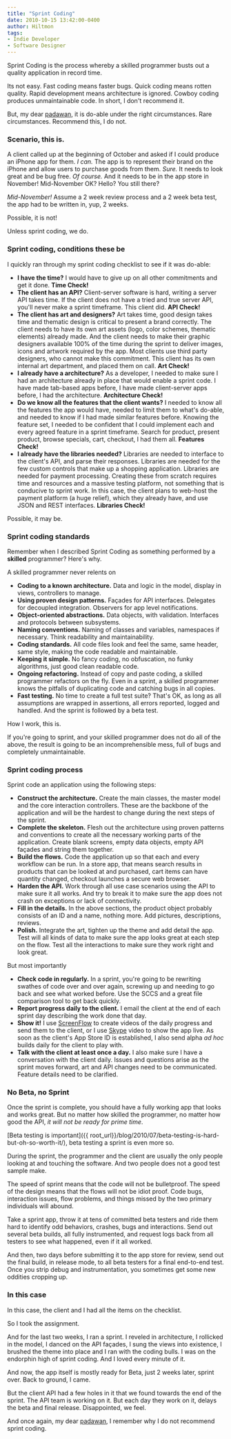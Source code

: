 ```yaml
---
title: "Sprint Coding"
date: 2010-10-15 13:42:00-0400
author: Hiltmon
tags:
- Indie Developer
- Software Designer
---
```


Sprint Coding is the process whereby a skilled programmer busts out a quality application in record time.

Its not easy.  Fast coding means faster bugs.  Quick coding means rotten quality. Rapid development means architecture is ignored.  Cowboy coding produces unmaintainable code.  In short, I don't recommend it.

But, my dear [padawan](http://starwars.wikia.com/wiki/Padawan), it is do-able under the right circumstances.  Rare circumstances.  Recommend this, I do not.

### Scenario, this is.

A client called up at the beginning of October and asked if I could produce an iPhone app for them.  _I can._ The app is to represent their brand on the iPhone and allow users to purchase goods from them.  _Sure._  It needs to look great and be bug free.  _Of course._  And it needs to be in the app store in November!  Mid-November OK?  Hello? You still there?

_Mid-November!_  Assume a 2 week review process and a 2 week beta test, the app had to be written in, yup, 2 weeks.

Possible, it is not!

Unless sprint coding, we do.

### Sprint coding, conditions these be

I quickly ran through my sprint coding checklist to see if it was do-able:

* **I have the time?** I would have to give up on all other commitments and get it done.  **Time Check!**
* **The client has an API?** Client-server software is hard, writing a server API takes time.  If the client does not have a tried and true server API, you'll never make a sprint timeframe.  This client did.  **API Check!**
* **The client has art and designers?**  Art takes time, good design takes time and thematic design is critical to present a brand correctly.  The client needs to have its own art assets (logo, color schemes, thematic elements) already made.  And the client needs to make their graphic designers available 100% of the time during the sprint to deliver images, icons and artwork required by the app.  Most clients use third party designers, who cannot make this commitment.  This client has its own internal art department, and placed them on call.  **Art Check!**
* **I already have a architecture?**  As a developer, I needed to make sure I had an architecture already in place that would enable a sprint code.  I have made tab-based apps before, I have made client-server apps before, I had the architecture.  **Architecture Check!**
* **Do we know all the features that the client wants?**  I needed to know all the features the app would have, needed to limit them to what's do-able, and needed to know if I had made similar features before. Knowing the feature set, I needed to be confident that I could implement each and every agreed feature in a sprint timeframe.  Search for product, present product, browse specials, cart, checkout, I had them all.  **Features Check!**
* **I already have the libraries needed?**  Libraries are needed to interface to the client's API, and parse their responses.  Libraries are needed for the few custom controls that make up a shopping application.  Libraries are needed for payment processing.  Creating these from scratch requires time and resources and a massive testing platform, not something that is conducive to sprint work.  In this case, the client plans to web-host the payment platform (a huge relief), which they already have, and use JSON and REST interfaces.  **Libraries Check!**

Possible, it may be.

### Sprint coding standards

Remember when I described Sprint Coding as something performed by a **skilled** programmer?  Here's why.

A skilled programmer never relents on

* **Coding to a known architecture.**  Data and logic in the model, display in views, controllers to manage.
* **Using proven design patterns.**  Façades for API interfaces.  Delegates for decoupled integration.  Observers for app level notifications.
* **Object-oriented abstractions.**  Data objects, with validation.  Interfaces and protocols between subsystems.
* **Naming conventions.**  Naming of classes and variables, namespaces if necessary.  Think readability and maintainability.
* **Coding standards.**  All code files look and feel the same, same header, same style, making the code readable and maintainable.
* **Keeping it simple.**  No fancy coding, no obfuscation, no funky algorithms, just good clean readable code.
* **Ongoing refactoring.**  Instead of copy and paste coding, a skilled programmer refactors on the fly.  Even in a sprint, a skilled programmer knows the pitfalls of duplicating code and catching bugs in all copies.
* **Fast testing.**  No time to create a full test suite?  That's OK, as long as all assumptions are wrapped in assertions, all errors reported, logged and handled.  And the sprint is followed by a beta test.

How I work, this is.

If you're going to sprint, and your skilled programmer does not do all of the above, the result is going to be an incomprehensible mess, full of bugs and completely unmaintainable.

### Sprint coding process

Sprint code an application using the following steps:

* **Construct the architecture.**  Create the main classes, the master model and the core interaction controllers.  These are the backbone of the application and will be the hardest to change during the next steps of the sprint.
* **Complete the skeleton.**  Flesh out the architecture using proven patterns and conventions to create all the necessary working parts of the application.  Create blank screens, empty data objects, empty API façades and string them together.
* **Build the flows.**  Code the application up so that each and every workflow can be run.  In a store app, that means search results in products that can be looked at and purchased, cart items can have quantity changed, checkout launches a secure web browser.
* **Harden the API.**  Work through all use case scenarios using the API to make sure it all works.  And try to break it to make sure the app does not crash on exceptions or lack of connectivity.
* **Fill in the details.**  In the above sections, the product object probably consists of an ID and a name, nothing more.  Add pictures, descriptions, reviews.
* **Polish.**  Integrate the art, tighten up the theme and add detail the app. Test will all kinds of data to make sure the app looks great at each step on the flow.  Test all the interactions to make sure they work right and look great.

But most importantly

* **Check code in regularly.**  In a sprint, you're going to be rewriting swathes of code over and over again, screwing up and needing to go back and see what worked before.  Use the SCCS and a great file comparison tool to get back quickly.
* **Report progress daily to the client.**  I email the client at the  end of each sprint day describing the work done that day.
* **Show it!**  I use [ScreenFlow](http://www.telestream.net/screen-flow/overview.htm) to create videos of the daily progress and send them to the client, or I use [Skype]() video to show the app live.  As soon as the client's App Store ID is established, I also send alpha _ad hoc_ builds daily for the client to play with.
* **Talk with the client at least once a day.**  I also make sure I have a conversation with the client daily.  Issues and questions arise as the sprint moves forward, art and API changes need to be communicated.  Feature details need to be clarified.

### No Beta, no Sprint

Once the sprint is complete, you should have a fully working app that looks and works great.  But no matter how skilled the programmer, no matter how good the API, _it will not be ready for prime time_.

[Beta testing is important]({{ root_url}}/blog/2010/07/beta-testing-is-hard-but-oh-so-worth-it/), beta testing a sprint is even more so.

During the sprint, the programmer and the client are usually the only people looking at and touching the software.  And two people does not a good test sample make.

The speed of sprint means that the code will not be bulletproof.  The speed of the design means that the flows will not be idiot proof.  Code bugs, interaction issues, flow problems, and things missed by the two primary individuals will abound.

Take a sprint app, throw it at tens of committed beta testers and ride them hard to identify odd behaviors, crashes, bugs and interactions.  Send out several beta builds, all fully instrumented, and request logs back from all testers to see what happened, even if it all worked.

And then, two days before submitting it to the app store for review, send out the final build, in release mode, to all beta testers for a final end-to-end test.  Once you strip debug and instrumentation, you sometimes get some new oddities cropping up.

### In this case

In this case, the client and I had all the items on the checklist.  

So I took the assignment.

And for the last two weeks, I ran a sprint.  I reveled in architecture, I rollicked in the model, I danced on the API façades, I sung the views into existence, I brushed the theme into place and I ran with the coding bulls.  I was on the endorphin high of sprint coding.  And I loved every minute of it.

And now, the app itself is mostly ready for Beta, just 2 weeks later, sprint over.  Back to ground, I came.

But the client API had a few holes in it that we found towards the end of the sprint.  The API team is working on it.  But each day they work on it, delays the beta and final release.  Disappointed, we feel.

And once again, my dear [padawan](http://starwars.wikia.com/wiki/Padawan), I remember why I do not recommend sprint coding.
